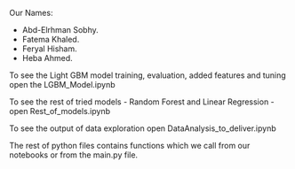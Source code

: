 Our Names:
- Abd-Elrhman Sobhy.
- Fatema Khaled.
- Feryal Hisham.
- Heba Ahmed.


To see the Light GBM model training, evaluation, added features and tuning open the LGBM_Model.ipynb

To see the rest of tried models - Random Forest and Linear Regression - open Rest_of_models.ipynb

To see the output of data exploration open DataAnalysis_to_deliver.ipynb

The rest of python files contains functions which we call from our notebooks or from the main.py file.









